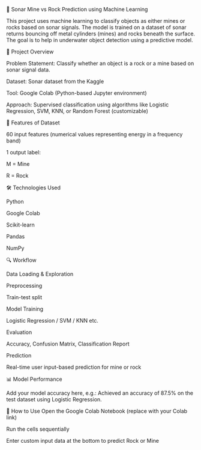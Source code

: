 🎯 Sonar Mine vs Rock Prediction using Machine Learning

This project uses machine learning to classify objects as either mines or rocks based on sonar signals. The model is trained on a dataset of sonar returns bouncing off metal cylinders (mines) and rocks beneath the surface. The goal is to help in underwater object detection using a predictive model.

🚀 Project Overview

Problem Statement: Classify whether an object is a rock or a mine based on sonar signal data.

Dataset: Sonar dataset from the Kaggle

Tool: Google Colab (Python-based Jupyter environment)

Approach: Supervised classification using algorithms like Logistic Regression, SVM, KNN, or Random Forest (customizable)

📁 Features of Dataset

60 input features (numerical values representing energy in a frequency band)

1 output label:

M = Mine

R = Rock

🛠️ Technologies Used

Python

Google Colab

Scikit-learn

Pandas

NumPy


🔍 Workflow

Data Loading & Exploration

Preprocessing

Train-test split

Model Training

Logistic Regression / SVM / KNN etc.

Evaluation

Accuracy, Confusion Matrix, Classification Report

Prediction

Real-time user input-based prediction for mine or rock

📊 Model Performance

Add your model accuracy here, e.g.:
Achieved an accuracy of 87.5% on the test dataset using Logistic Regression.

📎 How to Use
Open the Google Colab Notebook (replace with your Colab link)

Run the cells sequentially

Enter custom input data at the bottom to predict Rock or Mine
